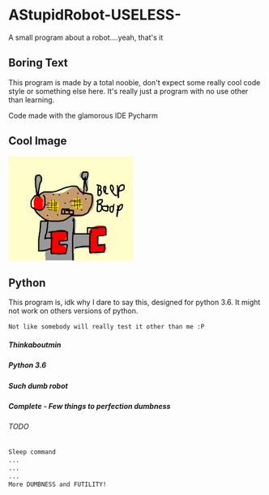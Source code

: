 # AStupidRobot-USELESS-
A small program about a robot....yeah,  that's it


## Boring Text

This program is made by a total noobie, don't expect some really cool code style or something else here.
It's really just a program with no use other than learning.

Code made with the glamorous IDE Pycharm

## Cool Image

![alt text](https://github.com/Thinkaboutmin/AStupidRobot-USELESS-/blob/master/Robot_Image.png)

## Python

This program is, idk why I dare to say this, designed for python 3.6. It might not work
on others versions of python.
```
Not like somebody will really test it other than me :P
```
##### Thinkaboutmin
##### Python 3.6
##### Such dumb robot
##### Complete - Few things to perfection dumbness

###### TODO
```
Sleep command
...
...
...
More DUMBNESS and FUTILITY!
```
